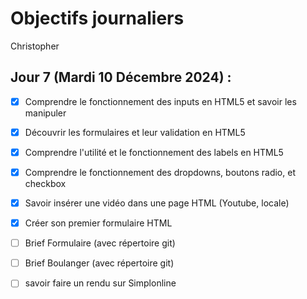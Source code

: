 # Objectifs journaliers

Christopher

## Jour 7 (Mardi 10 Décembre 2024) :

- [x] Comprendre le fonctionnement des inputs en HTML5 et savoir les manipuler
- [x] Découvrir les formulaires et leur validation en HTML5
- [x] Comprendre l'utilité et le fonctionnement des labels en HTML5
- [x] Comprendre le fonctionnement des dropdowns, boutons radio, et checkbox
- [x] Savoir insérer une vidéo dans une page HTML (Youtube, locale)
- [x] Créer son premier formulaire HTML
- [ ] Brief Formulaire (avec répertoire git)
- [ ] Brief Boulanger  (avec répertoire git)
- [ ] savoir faire un rendu sur Simplonline

